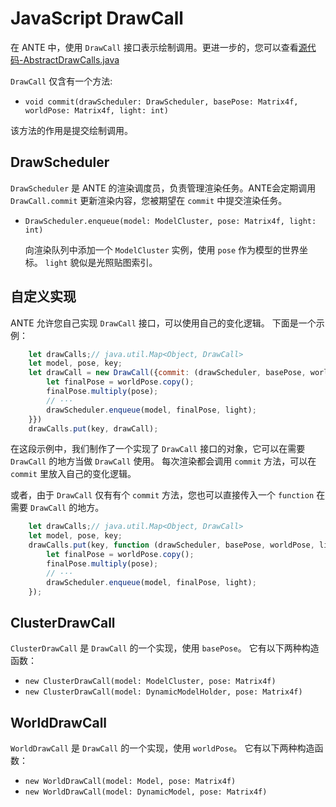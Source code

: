 # JavaScript DrawCall

在 ANTE 中，使用 `DrawCall` 接口表示绘制调用。更进一步的，您可以查看[源代码-AbstractDrawCalls.java](https://github.com/aphrodite281/mtr-ante/blob/alpha/common/src/main/java/cn/zbx1425/mtrsteamloco/render/scripting/AbstractDrawCalls.java)

`DrawCall` 仅含有一个方法:

- `void commit(drawScheduler: DrawScheduler, basePose: Matrix4f, worldPose: Matrix4f, light: int)`

该方法的作用是提交绘制调用。


## DrawScheduler

`DrawScheduler` 是 ANTE 的渲染调度员，负责管理渲染任务。ANTE会定期调用 `DrawCall.commit` 更新渲染内容，您被期望在 `commit` 中提交渲染任务。

- `DrawScheduler.enqueue(model: ModelCluster, pose: Matrix4f, light: int)`

  向渲染队列中添加一个 `ModelCluster` 实例，使用 `pose` 作为模型的世界坐标。
  `light` 貌似是光照贴图索引。


## 自定义实现

ANTE 允许您自己实现 `DrawCall` 接口，可以使用自己的变化逻辑。
下面是一个示例：

```javascript
    let drawCalls;// java.util.Map<Object, DrawCall>
    let model, pose, key;
    let drawCall = new DrawCall({commit: (drawScheduler, basePose, worldPose, light) => {
        let finalPose = worldPose.copy();
        finalPose.multiply(pose);
        // ···
        drawScheduler.enqueue(model, finalPose, light);
    }})
    drawCalls.put(key, drawCall);
```

在这段示例中，我们制作了一个实现了 `DrawCall` 接口的对象，它可以在需要 `DrawCall` 的地方当做 `DrawCall` 使用。
每次渲染都会调用 `commit` 方法，可以在 `commit` 里放入自己的变化逻辑。

或者，由于 `DrawCall` 仅有有个 `commit` 方法，您也可以直接传入一个 `function` 在需要 `DrawCall` 的地方。

```javascript
    let drawCalls;// java.util.Map<Object, DrawCall>
    let model, pose, key;
    drawCalls.put(key, function (drawScheduler, basePose, worldPose, light) {
        let finalPose = worldPose.copy();
        finalPose.multiply(pose);
        // ···
        drawScheduler.enqueue(model, finalPose, light);
    });
```

## ClusterDrawCall

`ClusterDrawCall` 是 `DrawCall` 的一个实现，使用 `basePose`。
它有以下两种构造函数：

- `new ClusterDrawCall(model: ModelCluster, pose: Matrix4f)`
- `new ClusterDrawCall(model: DynamicModelHolder, pose: Matrix4f)`

## WorldDrawCall

`WorldDrawCall` 是 `DrawCall` 的一个实现，使用 `worldPose`。
它有以下两种构造函数：

- `new WorldDrawCall(model: Model, pose: Matrix4f)`
- `new WorldDrawCall(model: DynamicModel, pose: Matrix4f)`